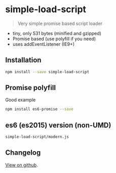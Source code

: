 # simple-load-script

> Very simple promise based script loader

* tiny, only 531 bytes (minified and gzipped)
* Promise based (use polyfill if you need)
* uses addEventListener (IE9+)

## Installation

```bash
npm install --save simple-load-script
```

## Promise polyfill

Good example

```bash
npm install es6-promise --save
```

## es6 (es2015) version (non-UMD)

```bash
simple-load-script/modern.js
```

## Changelog

[View on github](https://github.com/tomek-f/simple-load-script/blob/master/changelog.md).
